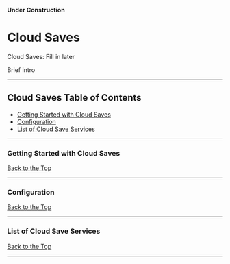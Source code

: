 **Under Construction**

# Cloud Saves

Cloud Saves: Fill in later

Brief intro

***

## Cloud Saves Table of Contents

- [Getting Started with Cloud Saves](#getting-started-with-cloud-saves)
- [Configuration](#configuration)
- [List of Cloud Save Services](#list-of-cloud-save-services)

***

### Getting Started with Cloud Saves
[Back to the Top](https://github.com/dragoonDorise/EmuDeck/wiki/cloud-saves#cloud-saves-table-of-contents)

***

### Configuration
[Back to the Top](https://github.com/dragoonDorise/EmuDeck/wiki/cloud-saves#cloud-saves-table-of-contents)

***

### List of Cloud Save Services
[Back to the Top](https://github.com/dragoonDorise/EmuDeck/wiki/cloud-saves#cloud-saves-table-of-contents)

***